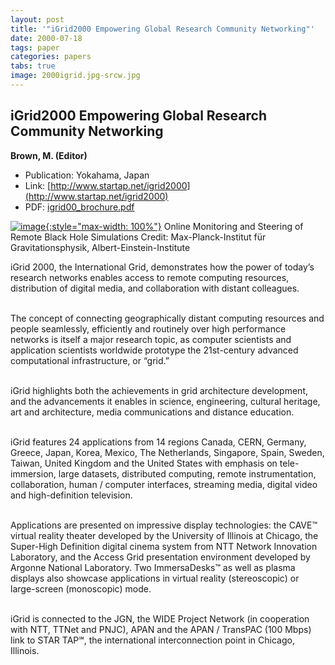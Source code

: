 ```yaml
---
layout: post
title: '"iGrid2000 Empowering Global Research Community Networking"'
date: 2000-07-18
tags: paper
categories: papers
tabs: true
image: 2000igrid.jpg-srcw.jpg
---
```


## iGrid2000 Empowering Global Research Community Networking
**Brown, M. (Editor)**
- Publication: Yokahama, Japan
- Link: [http://www.startap.net/igrid2000](http://www.startap.net/igrid2000)
- PDF: [igrid00_brochure.pdf](/documents/igrid00_brochure.pdf)


[![image](https://www.evl.uic.edu/output/originals/2000igrid.jpg-srcw.jpg){:style="max-width: 100%"}](https://www.evl.uic.edu/output/originals/2000igrid.jpg-srcw.jpg)
Online Monitoring and Steering of Remote Black Hole Simulations
Credit: Max-Planck-Institut f&uuml;r Gravitationsphysik, Albert-Einstein-Institute

iGrid 2000, the International Grid, demonstrates how the power of today&rsquo;s research networks enables access to remote computing resources, distribution of digital media, and collaboration with distant colleagues.<br><br>

The concept of connecting geographically distant computing resources and people seamlessly, efficiently and routinely over high performance networks is itself a major research topic, as computer scientists and application scientists worldwide prototype the 21st-century advanced computational infrastructure, or &ldquo;grid.&rdquo;<br><br>

iGrid highlights both the achievements in grid architecture development, and the advancements it enables in science, engineering, cultural heritage, art and architecture, media communications and distance education.<br><br>

iGrid features 24 applications from 14 regions Canada, CERN, Germany, Greece, Japan, Korea, Mexico, The Netherlands, Singapore, Spain, Sweden, Taiwan, United Kingdom and the United States with emphasis on tele-immersion, large datasets, distributed computing, remote instrumentation, collaboration, human / computer interfaces, streaming media, digital video and high-definition television.<br><br>

Applications are presented on impressive display technologies: the CAVE&trade; virtual reality theater developed by the University of Illinois at Chicago, the Super-High Definition digital cinema system from NTT Network Innovation Laboratory, and the Access Grid presentation environment developed by Argonne National Laboratory. Two ImmersaDesks&trade; as well as plasma displays also showcase applications in virtual reality (stereoscopic) or large-screen (monoscopic) mode.<br><br>

iGrid is connected to the JGN, the WIDE Project Network (in cooperation with NTT, TTNet and PNJC), APAN and the APAN / TransPAC (100 Mbps) link to STAR TAP&#8480;, the international interconnection point in Chicago, Illinois.